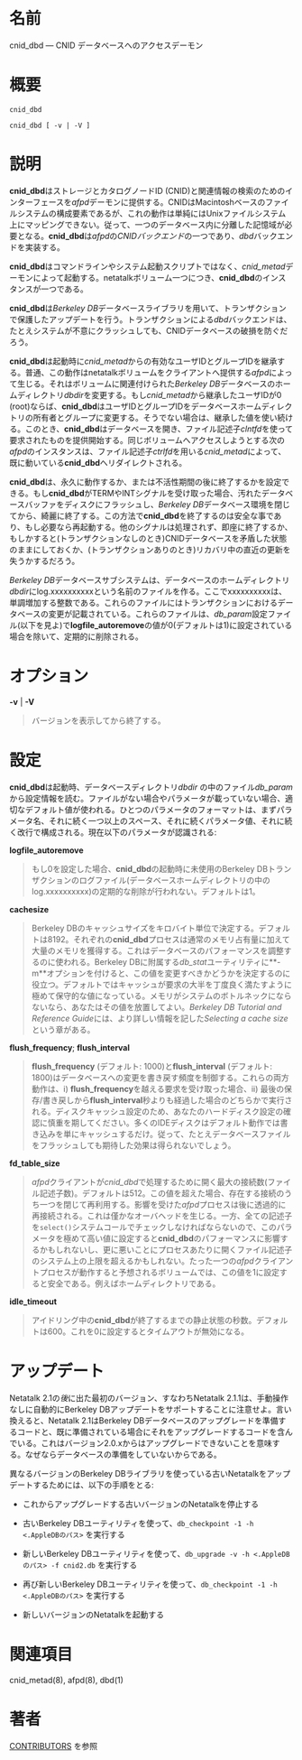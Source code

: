 # 名前

cnid_dbd — CNID データベースへのアクセスデーモン

# 概要

`cnid_dbd`

`cnid_dbd [ -v | -V ]`

# 説明

**cnid_dbd**はストレージとカタログノードID (CNID)と関連情報の検索のためのインターフェースを*afpd*デーモンに提供する。CNIDはMacintoshベースのファイルシステムの構成要素であるが、これの動作は単純にはUnixファイルシステム上にマッピングできない。従って、一つのデータベース内に分離した記憶域が必要となる。**cnid_dbd**は*afpd*の*CNIDバックエンド*の一つであり、*dbd*バックエンドを実装する。

**cnid_dbd**はコマンドラインやシステム起動スクリプトではなく、*cnid_metad*デーモンによって起動する。netatalkボリューム一つにつき、**cnid_dbd**のインスタンスが一つである。

**cnid_dbd**は*Berkeley DB*データベースライブラリを用いて、トランザクションで保護したアップデートを行う。トランザクションによる*dbd*バックエンドは、たとえシステムが不意にクラッシュしても、CNIDデータベースの破損を防ぐだろう。

**cnid_dbd**は起動時に*cnid_metad*からの有効なユーザIDとグループIDを継承する。普通、この動作はnetatalkボリュームをクライアントへ提供する*afpd*によって生じる。それはボリュームに関連付けられた*Berkeley DB*データベースのホームディレクトリ*dbdir*を変更する。もし*cnid_metad*から継承したユーザIDが0 (root)ならば、**cnid_dbd**はユーザIDとグループIDをデータベースホームディレクトリの所有者とグループに変更する。そうでない場合は、継承した値を使い続ける。このとき、**cnid_dbd**はデータベースを開き、ファイル記述子*clntfd*を使って要求されたものを提供開始する。同じボリュームへアクセスしようとする次の*afpd*のインスタンスは、ファイル記述子*ctrlfd*を用いる*cnid_metad*によって、既に動いている**cnid_dbd**へリダイレクトされる。

**cnid_dbd**は、永久に動作するか、または不活性期間の後に終了するかを設定できる。もし**cnid_dbd**がTERMやINTシグナルを受け取った場合、汚れたデータベースバッファをディスクにフラッシュし、*Berkeley DB*データベース環境を閉じてから、綺麗に終了する。この方法で**cnid_dbd**を終了するのは安全な事であり、もし必要なら再起動する。他のシグナルは処理されず、即座に終了するか、もしかすると(トランザクションなしのとき)CNIDデータベースを矛盾した状態のままにしておくか、(トランザクションありのとき)リカバリ中の直近の更新を失うかするだろう。

*Berkeley
DB*データベースサブシステムは、データベースのホームディレクトリ*dbdir*にlog.xxxxxxxxxxという名前のファイルを作る。ここでxxxxxxxxxxは、単調増加する整数である。これらのファイルにはトランザクションにおけるデータベースの変更が記載されている。これらのファイルは、*db_param*設定ファイル(以下を見よ)で**logfile_autoremove**の値が0(デフォルトは1)に設定されている場合を除いて、定期的に削除される。

# オプション

**-v** | **-V**

> バージョンを表示してから終了する。

# 設定

**cnid_dbd**は起動時、データベースディレクトリ*dbdir* の中のファイル*db_param*から設定情報を読む。ファイルがない場合やパラメータが載っていない場合、適切なデフォルト値が使われる。ひとつのパラメータのフォーマットは、まずパラメータ名、それに続く一つ以上のスペース、それに続くパラメータ値、それに続く改行で構成される。現在以下のパラメータが認識される:

**logfile_autoremove**

> もし0を設定した場合、**cnid_dbd**の起動時に未使用のBerkeley
DBトランザクションのログファイル(データベースホームディレクトリの中のlog.xxxxxxxxxx)の定期的な削除が行われない。デフォルトは1。

**cachesize**

> Berkeley
DBのキャッシュサイズをキロバイト単位で決定する。デフォルトは8192。それぞれの**cnid_dbd**プロセスは通常のメモリ占有量に加えて大量のメモリを獲得する。これはデータベースのパフォーマンスを調整するのに使われる。Berkeley
DBに附属する*db_stat*ユーティリティに**-m**オプションを付けると、この値を変更すべきかどうかを決定するのに役立つ。デフォルトではキャッシュが要求の大半を丁度良く満たすように極めて保守的な値になっている。メモリがシステムのボトルネックにならないなら、あなたはその値を放置してよい。*Berkeley
DB Tutorial and Reference Guide*には、より詳しい情報を記した*Selecting a
cache size*という章がある。

**flush_frequency**; **flush_interval**

> **flush_frequency** (デフォルト: 1000)と**flush_interval** (デフォルト:
1800)はデータベースへの変更を書き戻す頻度を制御する。これらの両方動作は、i)
**flush_frequency**を越える要求を受け取った場合、ii)
最後の保存/書き戻しから**flush_interval**秒よりも経過した場合のどちらかで実行される。ディスクキャッシュ設定のため、あなたのハードディスク設定の確認に慎重を期してください。多くのIDEディスクはデフォルト動作では書き込みを単にキャッシュするだけ。従って、たとえデータベースファイルをフラッシュしても期待した効果は得られないでしょう。

**fd_table_size**

> *afpd*クライアントが*cnid_dbd*で処理するために開く最大の接続数(ファイル記述子数)。デフォルトは512。この値を超えた場合、存在する接続のうち一つを閉じて再利用する。影響を受けた*afpd*プロセスは後に透過的に再接続される。これは僅かなオーバヘッドを生じる。一方、全ての記述子を`select()`システムコールでチェックしなければならないので、このパラメータを極めて高い値に設定すると**cnid_dbd**のパフォーマンスに影響するかもしれないし、更に悪いことにプロセスあたりに開くファイル記述子のシステム上の上限を超えるかもしれない。たった一つの*afpd*クライアントプロセスが動作すると予想されるボリュームでは、この値を1に設定すると安全である。例えばホームディレクトリである。

**idle_timeout**

> アイドリング中の**cnid_dbd**が終了するまでの静止状態の秒数。デフォルトは600。これを0に設定するとタイムアウトが無効になる。

# アップデート

Netatalk 2.1の*後*に出た最初のバージョン、すなわちNetatalk 2.1.1は、手動操作なしに自動的にBerkeley
DBアップデートをサポートすることに注意せよ。言い換えると、Netatalk 2.1はBerkeley
DBデータベースのアップグレードを準備するコードと、既に準備されている場合にそれをアップグレードするコードを含んでいる。これはバージョン2.0.xからはアップグレードできないことを意味する。なぜならデータベースの準備をしていないからである。

異なるバージョンのBerkeley DBライブラリを使っている古いNetatalkをアップデートするためには、以下の手順をとる:

- これからアップグレードする古いバージョンのNetatalkを停止する

- 古いBerkeley DBユーティリティを使って、`db_checkpoint -1 -h <.AppleDBのパス>` を実行する

- 新しいBerkeley DBユーティリティを使って、`db_upgrade -v -h <.AppleDBのパス> -f cnid2.db` を実行する

- 再び新しいBerkeley DBユーティリティを使って、`db_checkpoint -1 -h <.AppleDBのパス>` を実行する

- 新しいバージョンのNetatalkを起動する

# 関連項目

cnid_metad(8), afpd(8), dbd(1)

# 著者

[CONTRIBUTORS](https://netatalk.io/contributors) を参照
